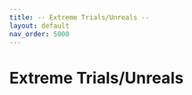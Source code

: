 ```yaml
---
title: -- Extreme Trials/Unreals --
layout: default
nav_order: 5000
---
```


# Extreme Trials/Unreals
